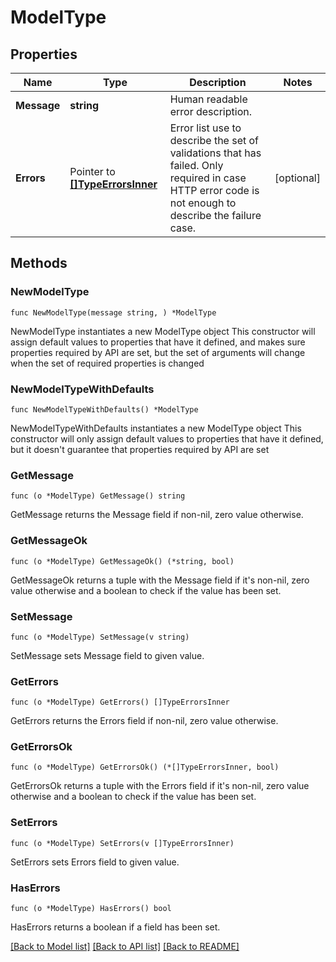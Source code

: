 # ModelType

## Properties

Name | Type | Description | Notes
------------ | ------------- | ------------- | -------------
**Message** | **string** | Human readable error description.  | 
**Errors** | Pointer to [**[]TypeErrorsInner**](TypeErrorsInner.md) | Error list use to describe the set of validations that has failed. Only required in case HTTP error code is not enough to describe the failure case.  | [optional] 

## Methods

### NewModelType

`func NewModelType(message string, ) *ModelType`

NewModelType instantiates a new ModelType object
This constructor will assign default values to properties that have it defined,
and makes sure properties required by API are set, but the set of arguments
will change when the set of required properties is changed

### NewModelTypeWithDefaults

`func NewModelTypeWithDefaults() *ModelType`

NewModelTypeWithDefaults instantiates a new ModelType object
This constructor will only assign default values to properties that have it defined,
but it doesn't guarantee that properties required by API are set

### GetMessage

`func (o *ModelType) GetMessage() string`

GetMessage returns the Message field if non-nil, zero value otherwise.

### GetMessageOk

`func (o *ModelType) GetMessageOk() (*string, bool)`

GetMessageOk returns a tuple with the Message field if it's non-nil, zero value otherwise
and a boolean to check if the value has been set.

### SetMessage

`func (o *ModelType) SetMessage(v string)`

SetMessage sets Message field to given value.


### GetErrors

`func (o *ModelType) GetErrors() []TypeErrorsInner`

GetErrors returns the Errors field if non-nil, zero value otherwise.

### GetErrorsOk

`func (o *ModelType) GetErrorsOk() (*[]TypeErrorsInner, bool)`

GetErrorsOk returns a tuple with the Errors field if it's non-nil, zero value otherwise
and a boolean to check if the value has been set.

### SetErrors

`func (o *ModelType) SetErrors(v []TypeErrorsInner)`

SetErrors sets Errors field to given value.

### HasErrors

`func (o *ModelType) HasErrors() bool`

HasErrors returns a boolean if a field has been set.


[[Back to Model list]](../README.md#documentation-for-models) [[Back to API list]](../README.md#documentation-for-api-endpoints) [[Back to README]](../README.md)


